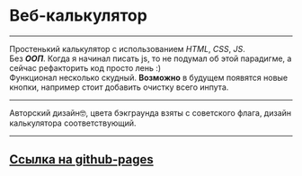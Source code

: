 # Веб-калькулятор
___

Простенький калькулятор с использованием *HTML*, *CSS*, *JS*.  
Без **_ООП_**. Когда я начинал писать js, то не подумал об этой парадигме, а сейчас рефакторить код просто лень :)  
Функционал несколько скудный. __Возможно__ в будущем появятся новые кнопки, например стоит добавить очистку всего инпута.  
___

Авторский дизайн🤓, цвета бэкграунда взяты с советского флага, дизайн калькулятора соответствующий.  
___

## [Ссылка на github-pages](https://hvny.github.io/web-calculator/)
 
